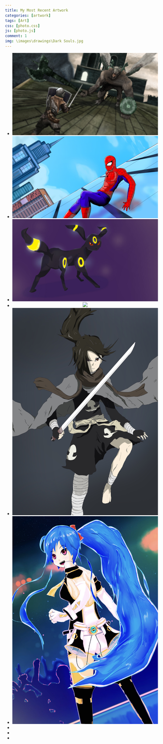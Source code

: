 ```yaml
---
title: My Most Recent Artwork
categories: [artwork]
tags: [Art]
css: [photo.css]
js: [photo.js]
comment: 1
img: \images\drawings\Dark Souls.jpg
---
```


<center>
<div id="photos">
  <ul id="photo-gallery">
    <li>
    <a href="images/drawings/Dark Souls.jpg"><img src="images/drawings/Dark Souls.jpg"></a>
    </li>
    <li>
    <a href="images/drawings/SpiderMan.jpg"><img src="images/drawings/SpiderMan.jpg"></a>
    </li>
    <li>
    <a href="images/drawings/Umb.jpg"><img src="images/drawings/Umb.jpg"></a>
    </li>
      <li>
    <a href="images/drawings/Lucario.jpg"><img src="images/drawings/Lucario.jpg"></a>
    </li>
    <li>
    <a href="images/drawings/Dororo.jpg"><img src="images/drawings/Dororo.jpg"></a>
    </li>
    <li>
    <a href="images/drawings/AniRevo.jpg"><img src="images/drawings/AniRevo.jpg"></a>
    </li>
    <li>
    <a href="images/drawings/BreakingBad.png"><img class="lazy" data-src="images/drawings/BreakingBad.png"></a>
    </li>
    <li>
    <a href="images/drawings/DragonSword.jpg"><img class="lazy" data-src="images/drawings/DragonSword.jpg"></a>
    </li>
    <li>
    <a href="images/drawings/MobOne.jpg"><img class="lazy" data-src="images/drawings/MobOne.jpg"></a>
    </li>
  </ul>
</div>
</center>
<!--
  <div class="carousel">
    <a class="carousel-item" href="#one!"><img src="images/drawings/Dark Souls.jpg"></a>
    <a class="carousel-item" href="#two!"><img src="images/drawings/SpiderMan.jpg"></a>
    <a class="carousel-item" href="#three!"><img src="images/drawings/Umb.jpg"></a>
    <a class="carousel-item" href="#four!"><img src="images/drawings/Dororo.jpg"></a>
  </div>
-->
